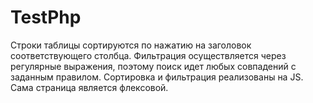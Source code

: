 # TestPhp
Строки таблицы сортируются по нажатию на заголовок соответствующего столбца.
Фильтрация осуществляется через регулярные выражения, поэтому поиск идет любых совпадений с заданным правилом.
Сортировка и фильтрация реализованы на JS.
Сама страница является флексовой.
